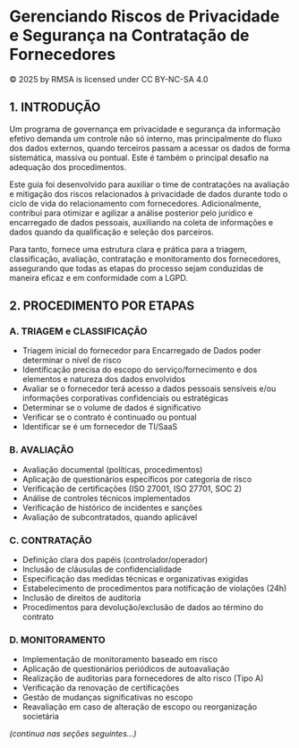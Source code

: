 # Gerenciando Riscos de Privacidade e Segurança na Contratação de Fornecedores

© 2025 by RMSA is licensed under CC BY-NC-SA 4.0

## 1. INTRODUÇÃO

Um programa de governança em privacidade e segurança da informação efetivo demanda um controle não só interno, mas principalmente do fluxo dos dados externos, quando terceiros passam a acessar os dados de forma sistemática, massiva ou pontual. Este é também o principal desafio na adequação dos procedimentos.

Este guia foi desenvolvido para auxiliar o time de contratações na avaliação e mitigação dos riscos relacionados à privacidade de dados durante todo o ciclo de vida do relacionamento com fornecedores. Adicionalmente, contribui para otimizar e agilizar a análise posterior pelo jurídico e encarregado de dados pessoais, auxiliando na coleta de informações e dados quando da qualificação e seleção dos parceiros.

Para tanto, fornece uma estrutura clara e prática para a triagem, classificação, avaliação, contratação e monitoramento dos fornecedores, assegurando que todas as etapas do processo sejam conduzidas de maneira eficaz e em conformidade com a LGPD.

## 2. PROCEDIMENTO POR ETAPAS

### A. TRIAGEM e CLASSIFICAÇÃO

- Triagem inicial do fornecedor para Encarregado de Dados poder determinar o nível de risco
- Identificação precisa do escopo do serviço/fornecimento e dos elementos e natureza dos dados envolvidos
- Avaliar se o fornecedor terá acesso a dados pessoais sensíveis e/ou informações corporativas confidenciais ou estratégicas
- Determinar se o volume de dados é significativo
- Verificar se o contrato é continuado ou pontual
- Identificar se é um fornecedor de TI/SaaS

### B. AVALIAÇÃO

- Avaliação documental (políticas, procedimentos)
- Aplicação de questionários específicos por categoria de risco
- Verificação de certificações (ISO 27001, ISO 27701, SOC 2)
- Análise de controles técnicos implementados
- Verificação de histórico de incidentes e sanções
- Avaliação de subcontratados, quando aplicável

### C. CONTRATAÇÃO

- Definição clara dos papéis (controlador/operador)
- Inclusão de cláusulas de confidencialidade
- Especificação das medidas técnicas e organizativas exigidas
- Estabelecimento de procedimentos para notificação de violações (24h)
- Inclusão de direitos de auditoria
- Procedimentos para devolução/exclusão de dados ao término do contrato

### D. MONITORAMENTO

- Implementação de monitoramento baseado em risco
- Aplicação de questionários periódicos de autoavaliação
- Realização de auditorias para fornecedores de alto risco (Tipo A)
- Verificação da renovação de certificações
- Gestão de mudanças significativas no escopo
- Reavaliação em caso de alteração de escopo ou reorganização societária

_(continua nas seções seguintes...)_
